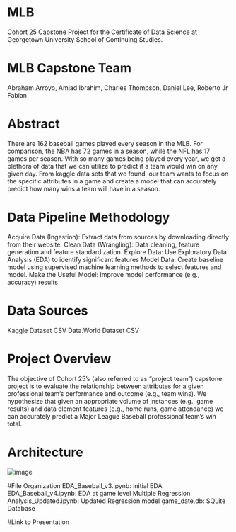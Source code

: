 # MLB
 Cohort 25 Capstone Project for the Certificate of Data Science at Georgetown University School of Continuing Studies.

# MLB Capstone Team
Abraham Arroyo, Amjad Ibrahim, Charles Thompson, Daniel Lee, Roberto Jr Fabian

# Abstract
There are 162 baseball games played every season in the MLB. For comparison, the NBA has 72 games in a season, while the NFL has 17 games per season. With so many games being played every year, we get a plethora of data that we can utilize to predict if a team would win on any given day. From kaggle data sets that we found, our team wants to focus on the specific attributes in a game and create a model that can accurately predict how many wins a team will have in a season. 

# Data Pipeline Methodology
Acquire Data (Ingestion): Extract data from sources by downloading directly from their website.
Clean Data (Wrangling): Data cleaning, feature generation and feature standardization.
Explore Data: Use Exploratory Data Analysis (EDA) to identify significant features
Model Data: Create baseline model using supervised machine learning methods to select features and model.
Make the Useful Model: Improve model performance (e.g., accuracy) results

# Data Sources
Kaggle Dataset CSV
Data.World Dataset CSV

# Project Overview
The objective of Cohort 25’s (also referred to as “project team”) capstone project is to evaluate the relationship between attributes for a given professional team’s performance and outcome (e.g., team wins).  We hypothesize that given an appropriate volume of instances (e.g., game results) and data element features (e.g., home runs, game attendance) we can accurately predict a Major League Baseball professional team’s win total.

# Architecture
![image](https://user-images.githubusercontent.com/61298769/142732671-846a3356-80c5-4644-93e0-271137fec84f.png)

#File Organization
EDA_Baseball_v3.ipynb: initial EDA
EDA_Baseball_v4.ipynb: EDA at game level
Multiple Regression Analysis_Updated.ipynb: Updated Regression model
game_date.db: SQLite Database

#Link to Presentation 
